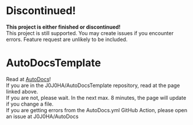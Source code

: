 

# Discontinued!
**This project is either finished or discontinued!**  
This project is still supported. You may create issues if you encounter errors. Feature request are unlikely to be included.




# AutoDocsTemplate  
Read at [AutoDocs](https://j0j0ha.github.io/AutoDocs/)!  
If you are in the J0J0HA/AutoDocsTemplate repository, read at the page linked above.   
If you are not, please wait. In the next max. 8 minutes, the page will update if you change a file.  
If you are getting errors from the AutoDocs.yml GitHub Action, please open an issue at J0J0HA/AutoDocs  
